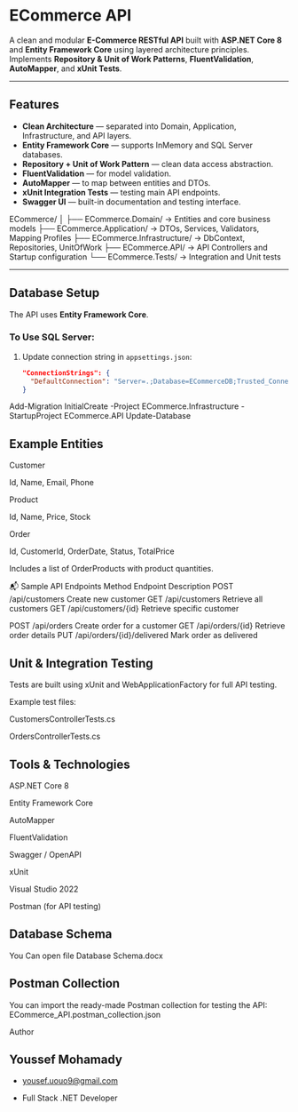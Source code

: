 #  ECommerce API

A clean and modular **E-Commerce RESTful API** built with **ASP.NET Core 8** and **Entity Framework Core** using layered architecture principles.  
Implements **Repository & Unit of Work Patterns**, **FluentValidation**, **AutoMapper**, and **xUnit Tests**.

---

## Features

-  **Clean Architecture** — separated into Domain, Application, Infrastructure, and API layers.  
-  **Entity Framework Core** — supports InMemory and SQL Server databases.  
-  **Repository + Unit of Work Pattern** — clean data access abstraction.  
-  **FluentValidation** — for model validation.  
-  **AutoMapper** — to map between entities and DTOs.  
-  **xUnit Integration Tests** — testing main API endpoints.  
-  **Swagger UI** — built-in documentation and testing interface.

ECommerce/
│
├── ECommerce.Domain/ → Entities and core business models
├── ECommerce.Application/ → DTOs, Services, Validators, Mapping Profiles
├── ECommerce.Infrastructure/ → DbContext, Repositories, UnitOfWork
├── ECommerce.API/ → API Controllers and Startup configuration
└── ECommerce.Tests/ → Integration and Unit tests


---

##  Database Setup

The API uses **Entity Framework Core**.

###  To Use SQL Server:
1. Update connection string in `appsettings.json`:
   ```json
   "ConnectionStrings": {
     "DefaultConnection": "Server=.;Database=ECommerceDB;Trusted_Connection=True;TrustServerCertificate=True;"
   }

Add-Migration InitialCreate -Project ECommerce.Infrastructure -StartupProject ECommerce.API
Update-Database

## Example Entities

Customer

Id, Name, Email, Phone

Product

Id, Name, Price, Stock

Order

Id, CustomerId, OrderDate, Status, TotalPrice

Includes a list of OrderProducts with product quantities.

📬 Sample API Endpoints
Method	Endpoint	Description
POST	/api/customers	Create new customer
GET	/api/customers	Retrieve all customers
GET	/api/customers/{id}	Retrieve specific customer

POST	/api/orders	Create order for a customer
GET	/api/orders/{id}	Retrieve order details
PUT	/api/orders/{id}/delivered	Mark order as delivered

## Unit & Integration Testing

Tests are built using xUnit and WebApplicationFactory for full API testing.

Example test files:

CustomersControllerTests.cs

OrdersControllerTests.cs

## Tools & Technologies

ASP.NET Core 8

Entity Framework Core

AutoMapper

FluentValidation

Swagger / OpenAPI

xUnit

Visual Studio 2022

Postman (for API testing)

## Database Schema
You Can open file Database Schema.docx

## Postman Collection

You can import the ready-made Postman collection for testing the API:
 ECommerce_API.postman_collection.json

 Author

## Youssef Mohamady
- yousef.uouo9@gmail.com

- Full Stack .NET Developer
